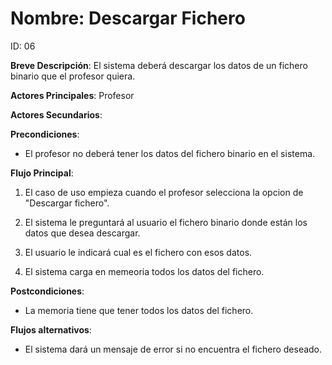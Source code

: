 # Nombre: Descargar Fichero

ID: 06

**Breve Descripción**: El sistema deberá descargar los datos de un fichero binario que el profesor quiera.

**Actores Principales**: Profesor

**Actores Secundarios**: 

**Precondiciones**:

   * El profesor no deberá tener los datos del fichero binario en el sistema.

**Flujo Principal**:

   1. El caso de uso empieza cuando el profesor selecciona la opcion de "Descargar fichero".

   2. El sistema le preguntará al usuario el fichero binario donde están los datos que desea descargar.

   3. El usuario le indicará cual es el fichero con esos datos.

   4. El sistema carga en memeoria todos los datos del fichero.

**Postcondiciones**:

   * La memoria tiene que tener todos los datos del fichero.

**Flujos alternativos**:

   * El sistema dará un mensaje de error si no encuentra el fichero deseado.
